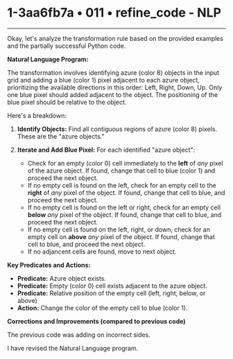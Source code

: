 # 1-3aa6fb7a • 011 • refine_code - NLP

---
Okay, let's analyze the transformation rule based on the provided examples and the partially successful Python code.

**Natural Language Program:**

The transformation involves identifying azure (color 8) objects in the input grid and adding a blue (color 1) pixel adjacent to each azure object, prioritizing the available directions in this order: Left, Right, Down, Up. Only one blue pixel should added adjacent to the object. The positioning of the blue pixel should be relative to the object.

Here's a breakdown:

1.  **Identify Objects:** Find all contiguous regions of azure (color 8) pixels. These are the "azure objects."

2.  **Iterate and Add Blue Pixel:** For each identified "azure object":
    *   Check for an empty (color 0) cell immediately to the **left** of *any* pixel of the azure object. If found, change that cell to blue (color 1) and proceed the next object.
    *   If no empty cell is found on the left, check for an empty cell to the **right** of *any* pixel of the object. If found, change that cell to blue, and proceed the next object.
    *   If no empty cell is found on the left or right, check for an empty cell **below** *any* pixel of the object. If found, change that cell to blue, and proceed the next object.
    *   If no empty cell is found on the left, right, or down, check for an empty cell on **above** *any* pixel of the object. If found, change that cell to blue, and proceed the next object.
    * If no adjancent cells are found, move to next object.

**Key Predicates and Actions:**

*   **Predicate:** Azure object exists.
*   **Predicate:** Empty (color 0) cell exists adjacent to the azure object.
*   **Predicate:** Relative position of the empty cell (left, right, below, or above)
*   **Action:** Change the color of the empty cell to blue (color 1).

**Corrections and Improvements (compared to previous code)**

The previous code was adding on incorrect sides.

I have revised the Natural Language program.

